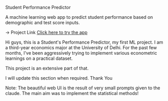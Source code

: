 Student Performance Predictor

A machine learning web app to predict student performance based on demographic and test score inputs.

-> Project Link [Click here to try the app](https://student-performance-predictor-fov7.onrender.com)

Hi guys, this is a Student's Performance Predictor, my first ML project.
I am a third-year economics major at the University of Delhi. For the past few months, I've been aggressively trying to implement various econometric learnings on a practical dataset.

This project is an extensive part of that.

I will update this section when required.
Thank You

Note: The beautiful web UI is the result of very small prompts given to the claude. The main aim was to implement the statistical methods!
